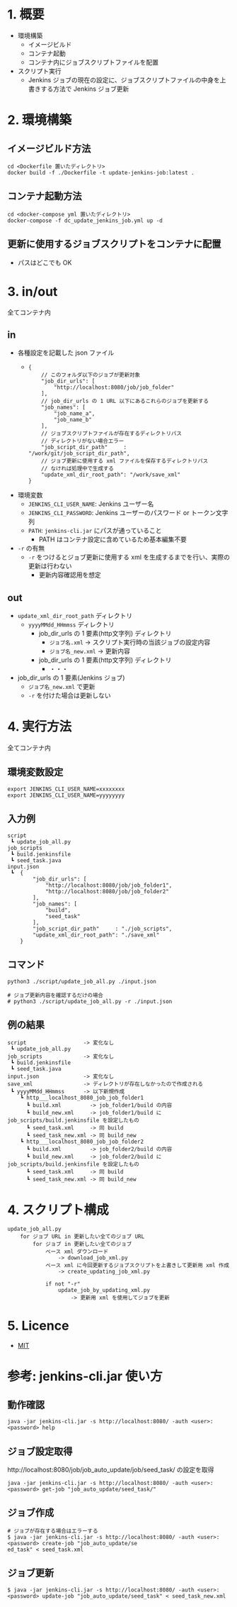 # 1. 概要
- 環境構築
  - イメージビルド
  - コンテナ起動
  - コンテナ内にジョブスクリプトファイルを配置
- スクリプト実行
  - Jenkins ジョブの現在の設定に、ジョブスクリプトファイルの中身を上書きする方法で Jenkins ジョブ更新

# 2. 環境構築
## イメージビルド方法
```
cd <Dockerfile 置いたディレクトリ>
docker build -f ./Dockerfile -t update-jenkins-job:latest .
```

## コンテナ起動方法
```
cd <docker-compose yml 置いたディレクトリ>
docker-compose -f dc_update_jenkins_job.yml up -d
```

## 更新に使用するジョブスクリプトをコンテナに配置
- パスはどこでも OK

# 3. in/out
全てコンテナ内

## in
- 各種設定を記載した json ファイル
  - ```
    {
        // このフォルダ以下のジョブが更新対象
        "job_dir_urls": [
            "http://localhost:8080/job/job_folder"
        ],
        // job_dir_urls の 1 URL 以下にあるこれらのジョブを更新する
        "job_names": [
            "job_name_a",
            "job_name_b"
        ],
        // ジョブスクリプトファイルが存在するディレクトリパス
        // ディレクトリがない場合エラー
        "job_script_dir_path"     : "/work/git/job_script_dir_path",
        // ジョブ更新に使用する xml ファイルを保存するディレクトリパス
        // なければ処理中で生成する
        "update_xml_dir_root_path": "/work/save_xml"
    }
    ```
- 環境変数
  - `JENKINS_CLI_USER_NAME`: Jenkins ユーザー名
  - `JENKINS_CLI_PASSWORD`: Jenkins ユーザーのパスワード or トークン文字列
  - `PATH`: `jenkins-cli.jar` にパスが通っていること
    - PATH はコンテナ設定に含めているため基本編集不要
- `-r` の有無
  - `-r` をつけるとジョブ更新に使用する xml を生成するまでを行い、実際の更新は行わない
    - 更新内容確認用を想定

## out
- `update_xml_dir_root_path` ディレクトリ
  - `yyyyMMdd_HHmmss` ディレクトリ
    - job_dir_urls の 1 要素(http文字列) ディレクトリ
      - `ジョブ名.xml` -> スクリプト実行時の当該ジョブの設定内容
      - `ジョブ名_new.xml` -> 更新内容
    - job_dir_urls の 1 要素(http文字列) ディレクトリ
      - ・・・
- job_dir_urls の 1 要素(Jenkins ジョブ)
  - `ジョブ名_new.xml` で更新
  - `-r` を付けた場合は更新しない

# 4. 実行方法
全てコンテナ内

## 環境変数設定
```
export JENKINS_CLI_USER_NAME=xxxxxxxx
export JENKINS_CLI_USER_NAME=yyyyyyyy
```

## 入力例
```
script
 ┗ update_job_all.py
job_scripts
 ┗ build.jenkinsfile
 ┗ seed_task.java
input.json
 ┗  {
        "job_dir_urls": [
            "http://localhost:8080/job/job_folder1",
            "http://localhost:8080/job/job_folder2"
        ],
        "job_names": [
            "build",
            "seed_task"
        ],
        "job_script_dir_path"     : "./job_scripts",
        "update_xml_dir_root_path": "./save_xml"
    }
```

## コマンド
```
python3 ./script/update_job_all.py ./input.json

# ジョブ更新内容を確認するだけの場合
# python3 ./script/update_job_all.py -r ./input.json
```

## 例の結果
```
script                  -> 変化なし
 ┗ update_job_all.py
job_scripts             -> 変化なし
 ┗ build.jenkinsfile
 ┗ seed_task.java
input.json              -> 変化なし
save_xml                -> ディレクトリが存在しなかったので作成される
 ┗ yyyyMMdd_HHmmss      -> 以下新規作成
    ┗ http___localhost_8080_job_job_folder1
      ┗ build.xml         -> job_folder1/build の内容
      ┗ build_new.xml     -> job_folder1/build に job_scripts/build.jenkinsfile を設定したもの
      ┗ seed_task.xml     -> 同 build
      ┗ seed_task_new.xml -> 同 build_new
    ┗ http___localhost_8080_job_job_folder2
      ┗ build.xml         -> job_folder2/build の内容
      ┗ build_new.xml     -> job_folder2/build に job_scripts/build.jenkinsfile を設定したもの
      ┗ seed_task.xml     -> 同 build
      ┗ seed_task_new.xml -> 同 build_new
```

# 4. スクリプト構成
```
update_job_all.py
    for ジョブ URL in 更新したい全てのジョブ URL
        for ジョブ in 更新したい全てのジョブ
            ベース xml ダウンロード
                -> download_job_xml.py
            ベース xml に今回更新するジョブスクリプトを上書きして更新用 xml 作成
                -> create_updating_job_xml.py

            if not "-r"
                update_job_by_updating_xml.py
                    -> 更新用 xml を使用してジョブを更新
```

# 5. Licence
- [MIT](https://github.com/tcnksm/tool/blob/master/LICENCE)

# 参考: jenkins-cli.jar 使い方
## 動作確認
```
java -jar jenkins-cli.jar -s http://localhost:8080/ -auth <user>:<password> help
```

## ジョブ設定取得
http://localhost:8080/job/job_auto_update/job/seed_task/ の設定を取得
```
java -jar jenkins-cli.jar -s http://localhost:8080/ -auth <user>:<password> get-job "job_auto_update/seed_task/"
```

## ジョブ作成
```
# ジョブが存在する場合はエラーする
$ java -jar jenkins-cli.jar -s http://localhost:8080/ -auth <user>:<password> create-job "job_auto_update/se
ed_task" < seed_task.xml
```

## ジョブ更新
```
$ java -jar jenkins-cli.jar -s http://localhost:8080/ -auth <user>:<password> update-job "job_auto_update/seed_task" < seed_task_new.xml
```

